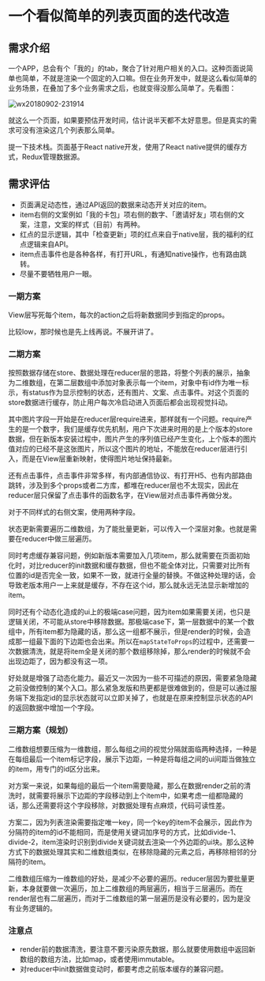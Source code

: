 # 一个看似简单的列表页面的迭代改造

## 需求介绍

一个APP，总会有个「我的」的tab，聚合了针对用户相关的入口。这种页面说简单也简单，不就是渲染一个固定的入口嘛。但在业务开发中，就是这么看似简单的业务场景，在叠加了多个业务需求之后，也就变得没那么简单了。先看图：

![wx20180902-231914](https://user-images.githubusercontent.com/10491999/44957649-b66c1000-af06-11e8-93e0-cdaa882788ef.png)

就这么一个页面，如果要预估开发时间，估计说半天都不太好意思。但是真实的需求可没有渲染这几个列表那么简单。

提一下技术栈。页面基于React native开发，使用了React native提供的缓存方式，Redux管理数据源。

## 需求评估

- 页面满足动态性，通过API返回的数据来动态开关对应的item。
- item右侧的文案例如「我的卡包」项右侧的数字、「邀请好友」项右侧的文案，注意，文案的样式（目前）有两种。
- 红点的显示逻辑，其中「检查更新」项的红点来自于native层，我的福利的红点逻辑来自API。
- item点击事件也是各种各样，有打开URL，有通知native操作，也有路由跳转。
- 尽量不要牺牲用户一眼。


### 一期方案

View层写死每个item，每次的action之后将新数据同步到指定的props。

比较low，那时候也是先上线再说。不展开讲了。

### 二期方案

按照数据存储在store、数据处理在reducer层的思路，将整个列表的展示，抽象为二维数组，在第二层数组中添加对象表示每一个item，对象中有id作为唯一标示，有status作为显示控制的状态，还有图片、文案、点击事件。对这个页面的store数据进行缓存，防止用户每次冷启动进入页面后都会出现视觉抖动。

其中图片字段一开始是在reducer层require进来，那样就有一个问题。require产生的是一个数字，我们是缓存优先机制，用户下次进来时用的是上个版本的store数据，但在新版本安装过程中，图片产生的序列值已经产生变化，上个版本的图片值对应的已经不是这张图片，所以这个图片的地址，不能放在reducer层进行引入，而是在View层重新映射，使得图片地址保持最新。

还有点击事件，点击事件非常多样，有内部通信协议、有打开H5、也有内部路由跳转，涉及到多个props或者二方库，都堆在reducer层也不太现实，因此在reducer层只保留了点击事件的函数名字，在View层对点击事件再做分发。

对于不同样式的右侧文案，使用两种字段。

状态更新需要遍历二维数组，为了能批量更新，可以传入一个深层对象。也就是需要在reducer中做三层遍历。

同时考虑缓存兼容问题，例如新版本需要加入几项item，那么就需要在页面初始化时，对比reducer的init数据和缓存数据，但也不能全体对比，只需要对比所有位置的id是否完全一致，如果不一致，就进行全量的替换。不做这种处理的话，会导致老版本用户一上来就是缓存，不存在这个id，那么就永远无法显示新增加的item。

同时还有个动态化造成的ui上的极端case问题，因为item如果需要关闭，也只是逻辑关闭，不可能从store中移除数据。那极端case下，第一层数据中的某一个数组中，所有item都为隐藏的话，那么这一组都不展示，但是render的时候，会造成那一组最下面的下边距也会出来。所以在`mapStateToProps`的过程中，还需要一次数据清洗，就是将item全是关闭的那个数组移除掉，那么render的时候就不会出现边距了，因为都没有这一项。

好处就是增强了动态化能力。最近又一次因为一些不可描述的原因，需要紧急隐藏之前没做控制的某个入口。那么紧急发版和热更都是很难做到的，但是可以通过服务端下发指定id的显示状态就可以立即关掉了，也就是在原来控制显示状态的API的返回数据中增加一个字段。

### 三期方案（规划）

二维数组想要压缩为一维数组，那么每组之间的视觉分隔就面临两种选择，一种是在每组最后一个item标记字段，展示下边距，一种是将每组之间的ui间距当做独立的item，用专门的id区分出来。

对方案一来说，如果每组的最后一个item需要隐藏，那么在数据render之前的清洗时，就需要将展示下边距的字段移动到上个item中，如果考虑一组都隐藏的话，那么还需要将这个字段移除，对数据处理有点麻烦，代码可读性差。

方案二，因为列表渲染需要指定唯一key，同一个key的item不会展示，因此作为分隔符的item的id不能相同，而是使用关键词加序号的方式，比如divide-1、divide-2，item渲染时识别到divide关键词就去渲染一个外边距的ui块。那么这种方式下的数据处理其实和二维数组类似，在移除隐藏的元素之后，再移除相邻的分隔符的item。

二维数组压缩为一维数组的好处，是减少不必要的遍历。reducer层因为要批量更新，本身就要做一次遍历，加上二维数组的两层遍历，相当于三层遍历。而在render层也有二层遍历，而对于二维数组的第一层遍历是没有必要的，因为是没有业务逻辑的。

### 注意点

- render前的数据清洗，要注意不要污染原先数据，那么就要使用数组中返回新数组的数组方法，比如map，或者使用immutable。
- 对reducer中init数据做变动时，都要考虑之前版本缓存的兼容问题。

